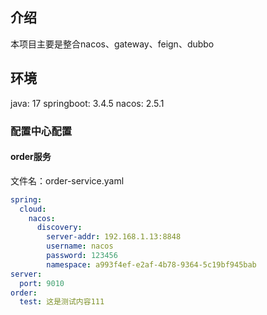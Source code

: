 ## 介绍
本项目主要是整合nacos、gateway、feign、dubbo
## 环境
java: 17
springboot: 3.4.5
nacos: 2.5.1
### 配置中心配置
#### order服务
文件名：order-service.yaml
```yaml
spring:
  cloud:
    nacos:
      discovery:
        server-addr: 192.168.1.13:8848
        username: nacos
        password: 123456
        namespace: a993f4ef-e2af-4b78-9364-5c19bf945bab
server:
  port: 9010
order:
  test: 这是测试内容111
```